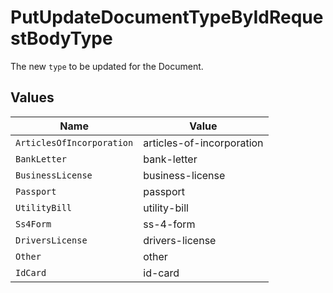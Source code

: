 # PutUpdateDocumentTypeByIdRequestBodyType

The new `type` to be updated for the Document.


## Values

| Name                      | Value                     |
| ------------------------- | ------------------------- |
| `ArticlesOfIncorporation` | articles-of-incorporation |
| `BankLetter`              | bank-letter               |
| `BusinessLicense`         | business-license          |
| `Passport`                | passport                  |
| `UtilityBill`             | utility-bill              |
| `Ss4Form`                 | ss-4-form                 |
| `DriversLicense`          | drivers-license           |
| `Other`                   | other                     |
| `IdCard`                  | id-card                   |